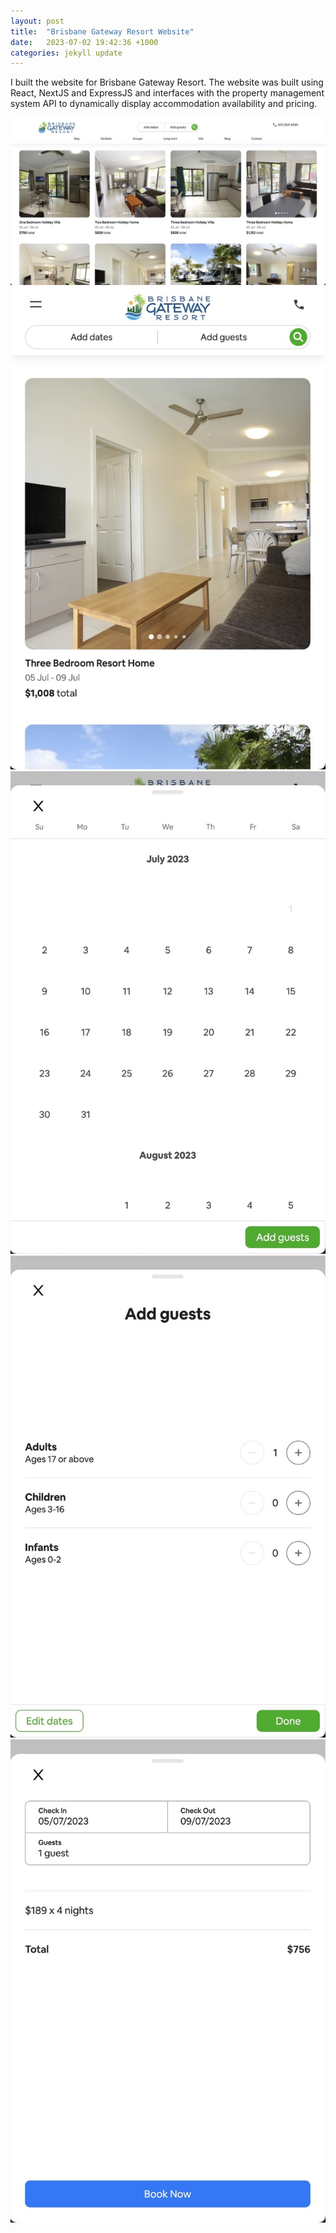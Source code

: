 ```yaml
---
layout: post
title:  "Brisbane Gateway Resort Website"
date:   2023-07-02 19:42:36 +1000
categories: jekyll update
---
```





I built the website for Brisbane Gateway Resort. The website was built using React, NextJS and ExpressJS and interfaces with the property management system API to dynamically display accommodation availability and pricing.

<img src="/assets/brisbane_gateway_resort_website/stay_desktop.jpeg" class="styled-image">
<img src="/assets/brisbane_gateway_resort_website/stay_mobile.jpeg" class="styled-image">
<img src="/assets/brisbane_gateway_resort_website/date_picker.jpeg" class="styled-image">
<img src="/assets/brisbane_gateway_resort_website/add_guests_view.jpeg" class="styled-image">
<img src="/assets/brisbane_gateway_resort_website/checkout_view.jpeg" class="styled-image">
